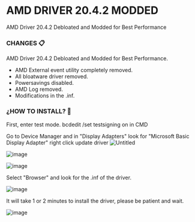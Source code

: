 # AMD DRIVER 20.4.2 MODDED


AMD Driver 20.4.2 Debloated and Modded for Best Performance



### CHANGES 📋


AMD Driver 20.4.2 Debloated and Modded for Best Performance.

- AMD External event utility completely removed.
- All bloatware driver removed.
- Powersavings disabled.
- AMD Log removed.
- Modifications in the .inf.

### ¿HOW TO INSTALL? 🔧
First, enter test mode. 
 bcdedit /set testsigning on in CMD

Go to Device Manager and in "Display Adapters" look for "Microsoft Basic Display Adapter" right click update driver
![Untitled](https://user-images.githubusercontent.com/88601987/132269156-04aa60fe-c165-4b25-a405-6c922c7f48be.png)


![image](https://user-images.githubusercontent.com/88601987/132269318-b05e37cb-4bff-4d43-8fbc-c08086237458.png)

![image](https://user-images.githubusercontent.com/88601987/132269346-f136e485-f0a0-4f93-b9f3-25d8b62a078c.png)

Select "Browser" and look for the .inf of the driver.

![image](https://user-images.githubusercontent.com/88601987/132269361-c6011df1-0a24-42e1-8238-fbb1c238c906.png)

It will take 1 or 2 minutes to install the driver, please be patient and wait.

![image](https://user-images.githubusercontent.com/88601987/132269409-609d27b1-6935-4101-8d94-a52b7a705943.png)
